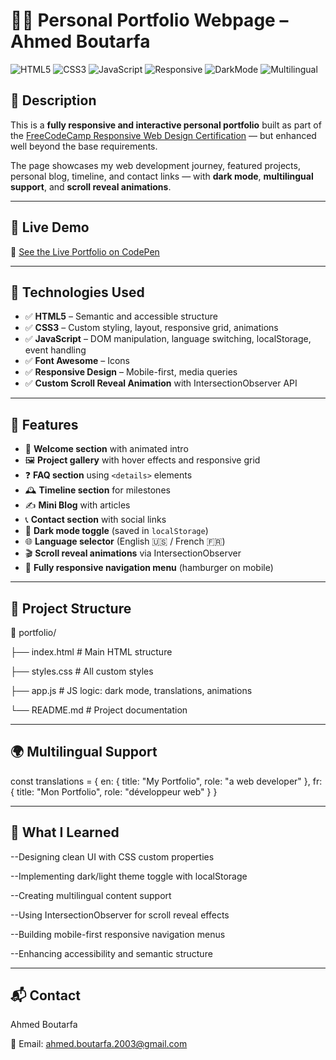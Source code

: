 # 👨‍💻 Personal Portfolio Webpage – Ahmed Boutarfa

![HTML5](https://img.shields.io/badge/HTML5-orange?style=flat-square&logo=html5&logoColor=white)
![CSS3](https://img.shields.io/badge/CSS3-blue?style=flat-square&logo=css3&logoColor=white)
![JavaScript](https://img.shields.io/badge/JavaScript-yellow?style=flat-square&logo=javascript&logoColor=black)
![Responsive](https://img.shields.io/badge/Responsive-Design-00c853?style=flat-square)
![DarkMode](https://img.shields.io/badge/Dark--Light--Mode-Enabled-000000?style=flat-square&logo=github)
![Multilingual](https://img.shields.io/badge/Language-Switch-FR%20%7C%20EN-blueviolet?style=flat-square)

## 📌 Description

This is a **fully responsive and interactive personal portfolio** built as part of the [FreeCodeCamp Responsive Web Design Certification](https://www.freecodecamp.org/learn/) — but enhanced well beyond the base requirements.

The page showcases my web development journey, featured projects, personal blog, timeline, and contact links — with **dark mode**, **multilingual support**, and **scroll reveal animations**.

---

## 🚀 Live Demo

🔗 [See the Live Portfolio on CodePen](https://codepen.io/ahmed-boutarfa/full/XJbyeQm)  

---

## 🧠 Technologies Used

- ✅ **HTML5** – Semantic and accessible structure
- ✅ **CSS3** – Custom styling, layout, responsive grid, animations
- ✅ **JavaScript** – DOM manipulation, language switching, localStorage, event handling
- ✅ **Font Awesome** – Icons
- ✅ **Responsive Design** – Mobile-first, media queries
- ✅ **Custom Scroll Reveal Animation** with IntersectionObserver API

---

## 💼 Features

- 🎯 **Welcome section** with animated intro
- 🖼️ **Project gallery** with hover effects and responsive grid
- ❓ **FAQ section** using `<details>` elements
- 🕰️ **Timeline section** for milestones
- ✍️ **Mini Blog** with articles
- 📞 **Contact section** with social links
- 🌙 **Dark mode toggle** (saved in `localStorage`)
- 🌐 **Language selector** (English 🇺🇸 / French 🇫🇷)
- 🎬 **Scroll reveal animations** via IntersectionObserver
- 📱 **Fully responsive navigation menu** (hamburger on mobile)

---

## 📂 Project Structure

📁 portfolio/

├── index.html # Main HTML structure

├── styles.css # All custom styles

├── app.js # JS logic: dark mode, translations, animations

└── README.md # Project documentation

---

## 🌍 Multilingual Support

const translations = {
  en: { title: "My Portfolio", role: "a web developer" },
  fr: { title: "Mon Portfolio", role: "développeur web" }
}

---

## 🧠 What I Learned

--Designing clean UI with CSS custom properties

--Implementing dark/light theme toggle with localStorage

--Creating multilingual content support

--Using IntersectionObserver for scroll reveal effects

--Building mobile-first responsive navigation menus

--Enhancing accessibility and semantic structure

---

## 📬 Contact


Ahmed Boutarfa

📩 Email: ahmed.boutarfa.2003@gmail.com


